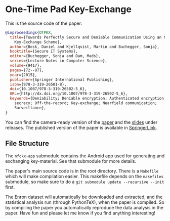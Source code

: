 One-Time Pad Key-Exchange
===============================================================================

This is the source code of the paper:

```bibtex
@inproceedings{OTPKX,
  title={Towards Perfectly Secure and Deniable Communication Using an NFC-Based 
    Key-Exchange Scheme},
  author={Bosk, Daniel and Kjellqvist, Martin and Buchegger, Sonja},
  booktitle={Secure IT Systems},
  editor={Buchegger, Sonja and Dam, Mads},
  series={Lecture Notes in Computer Science},
  volume={9417},
  pages={72--87},
  year={2015},
  publisher={Springer International Publishing},
  isbn={978-3-319-26501-8},
  doi={10.1007/978-3-319-26502-5_6},
  URL={http://dx.doi.org/10.1007/978-3-319-26502-5_6},
  keywords={Deniability; Deniable encryption; Authenticated encryption; Perfect 
    secrecy; Off-the-record; Key-exchange; Nearfield communication; 
    Surveillance},
}
```

You can find the camera-ready version of the [paper][1] and the [slides][2] 
under releases.  The published version of the paper is available in 
[SpringerLink][3].

[1]: https://github.com/dbosk/otpkx/releases/download/v1.1/otpkx.pdf
[2]: https://github.com/dbosk/otpkx/releases/download/v1.1/otpkx-slides.pdf
[3]: http://link.springer.com/chapter/10.1007/978-3-319-26502-5_6


File Structure
-------------------------------------------------------------------------------

The `nfckx-app` submodule contains the Android app used for generating and 
exchanging key-material.  See that submodule for more details.

The paper's main source code is in the root directory.  There is a `Makefile` 
which will make compilation easier.  This makefile depends on the `makefiles` 
submodule, so make sure to do a `git submodule update --recursive --init` 
first.

The Enron dataset will automatically be downloaded and extracted, and the 
statistical analysis run (through PythonTeX), when the paper is compiled.  So 
by compiling the paper you automatically reproduce the data analysis in the 
paper.  Have fun and please let me know if you find anything interesting!
